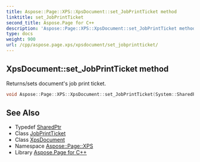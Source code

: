 ```yaml
---
title: Aspose::Page::XPS::XpsDocument::set_JobPrintTicket method
linktitle: set_JobPrintTicket
second_title: Aspose.Page for C++
description: 'Aspose::Page::XPS::XpsDocument::set_JobPrintTicket method. Returns/sets document''s job print ticket in C++.'
type: docs
weight: 900
url: /cpp/aspose.page.xps/xpsdocument/set_jobprintticket/
---
```

## XpsDocument::set_JobPrintTicket method


Returns/sets document's job print ticket.

```cpp
void Aspose::Page::XPS::XpsDocument::set_JobPrintTicket(System::SharedPtr<Aspose::Page::XPS::XpsMetadata::JobPrintTicket> value)
```

## See Also

* Typedef [SharedPtr](../../../system/sharedptr/)
* Class [JobPrintTicket](../../../aspose.page.xps.xpsmetadata/jobprintticket/)
* Class [XpsDocument](../)
* Namespace [Aspose::Page::XPS](../../)
* Library [Aspose.Page for C++](../../../)
